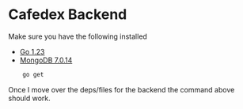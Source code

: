 # Cafedex Backend

Make sure you have the following installed
- [Go 1.23](https://go.dev/doc/install)
- [MongoDB 7.0.14](https://www.mongodb.com/try/download/community-edition/releases)

```bash
    go get 
```

Once I move over the deps/files for the backend the command above should work. 